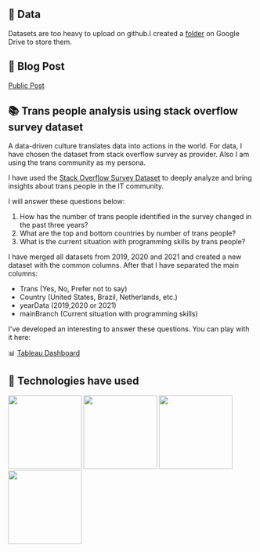 ## :dvd: Data 

Datasets are too heavy to upload on github.I created a [folder](https://drive.google.com/drive/folders/1KBoXwBufU_VywPt3oCleIUU0vH_BYOso?usp=sharing) on Google Drive to store them.
## :pushpin: Blog Post 

[Public Post](https://dev.to/phmota/trans-people-analysis-using-stack-overflow-survey-dataset-59jf)

## 📚 Trans people analysis using stack overflow survey dataset

A data-driven culture translates data into actions in the world. For data, I have chosen the dataset from stack overflow survey as provider. Also I am using the trans community as my persona.

I have used the [Stack Overflow Survey Dataset](https://insights.stackoverflow.com/survey) to deeply analyze and bring insights about trans people in the IT community.

I will answer these questions below:

1. How has the number of trans people identified in the survey changed in the past three years?
2. What are the top and bottom countries by number of trans people?
3. What is the current situation with programming skills by trans people?

I have merged all datasets from 2019, 2020 and 2021 and created a new dataset with the common columns. After that I have separated the main columns:

- Trans (Yes, No, Prefer not to say)
- Country (United States, Brazil, Netherlands, etc.)
- yearData (2019,2020 or 2021)
- mainBranch (Current situation with programming skills)

I've developed an interesting to answer these questions. You can play with it here:

:bar_chart: [Tableau Dashboard](https://public.tableau.com/app/profile/paulo.mota3585/viz/TransPeopleonStackOverflowSurvey/Dashboard1?publish=yes)

## 🚀 Technologies have used 

<img src="https://logos-world.net/wp-content/uploads/2021/10/Python-Symbol.png" width = "150">
<img src ="https://images.squarespace-cdn.com/content/v1/587670ef03596ec731de6e3d/1486276069386-ENNKG7EAXQBUZHPMEY37/Tableau+Logo.png" width = "150">
<img src ="https://upload.wikimedia.org/wikipedia/commons/thumb/e/ed/Pandas_logo.svg/2560px-Pandas_logo.svg.png" width = "150">
<img src ="https://user-images.githubusercontent.com/67586773/105041254-c3164200-5a88-11eb-81af-08efce8b4c99.png" width = "150">
